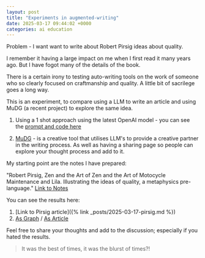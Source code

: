 ```yaml
---
layout: post
title: "Experiments in augmented-writing"
date: 2025-03-17 09:44:02 +0000
categories: ai education
---
```


Problem - I want want to write about Robert Pirsig ideas about quality.

I remember it having a large impact on me when I first read it many years ago.  But  I have fogot many of the details of the book.

There is a certain irony to testing auto-writing tools on the work of someone who so clearly focused on craftmanship and quality.  A little bit of sacrilege goes a long way.

This is an experiment, to compare using a LLM to write an article and using MuDG (a recent project) to explore the same idea.

1. Using a 1 shot approach using the latest OpenAI model - you can see the [prompt and code here](https://github.com/TomBers/oblique-angles/blob/main/gen_post.exs)

2. [MuDG](https://tombers.github.io/dialectic/) - is a creative tool that utilises LLM's to provide a creative partner in the writing process.  As well as having a sharing page so people can explore your thought process and add to it.

My starting point are the notes I have prepared:

"Robert Pirsig, Zen and the Art of Zen and the Art of Motocycle Maintenance and Lila.
Illustrating the ideas of quality, a metaphysics pre-language."
[Link to Notes](https://github.com/TomBers/oblique-angles/blob/main/notes/pirsig.txt)

You can see the results here:

1. [Link to Pirsig article]({% link _posts/2025-03-17-pirsig.md %})
2. [As Graph](https://mudg.fly.dev/Robert%20Pirsig%2C%20Zen%20and%20the%20Art%20of%20Zen%20and%20the%20Art%20of%20Motocycle%20Maintenance%20and%20Lila.%20Illustrating%20the%20ideas%20of%20quality%2C%20a%20metaphysics%20pre-language.) / [As Article](https://mudg.fly.dev/Robert%20Pirsig%2C%20Zen%20and%20the%20Art%20of%20Zen%20and%20the%20Art%20of%20Motocycle%20Maintenance%20and%20Lila.%20Illustrating%20the%20ideas%20of%20quality%2C%20a%20metaphysics%20pre-language./linear)

Feel free to share your thoughts and add to the discussion; especially if you hated the results.

> It was the best of times, it was the blurst of times?!
